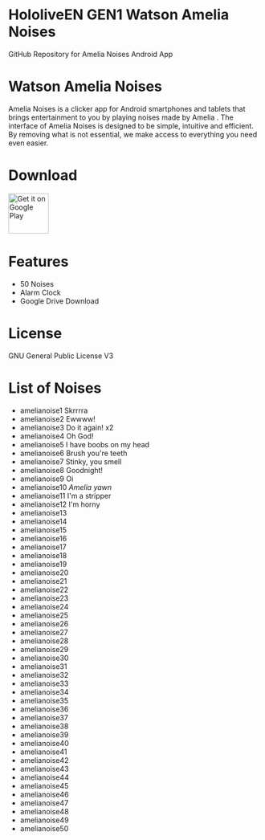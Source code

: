 # HololiveEN GEN1 Watson Amelia Noises
 GitHub Repository for Amelia Noises Android App

# Watson Amelia Noises
Amelia Noises is a clicker app for Android smartphones and tablets that brings entertainment to you by playing noises made by Amelia .
The interface of Amelia Noises is designed to be simple, intuitive and efficient. By removing what is not essential, we make access to everything you need even easier.

# Download
[<img src="https://play.google.com/intl/en_us/badges/images/generic/en_badge_web_generic.png"
alt="Get it on Google Play"
height="80">](https://play.google.com/store/apps/details?id=com.yuzumin.amelianoises)

# Features
* 50 Noises
* Alarm Clock
* Google Drive Download

# License
GNU General Public License V3

# List of Noises
* amelianoise1  Skrrrra
* amelianoise2  Ewwww!
* amelianoise3  Do it again! x2
* amelianoise4  Oh God!
* amelianoise5  I have boobs on my head
* amelianoise6  Brush you're teeth
* amelianoise7  Stinky, you smell
* amelianoise8  Goodnight!
* amelianoise9  Oi
* amelianoise10 *Amelia yawn*
* amelianoise11 I'm a stripper
* amelianoise12 I'm horny
* amelianoise13
* amelianoise14
* amelianoise15
* amelianoise16
* amelianoise17
* amelianoise18
* amelianoise19
* amelianoise20
* amelianoise21
* amelianoise22
* amelianoise23
* amelianoise24
* amelianoise25
* amelianoise26
* amelianoise27
* amelianoise28
* amelianoise29
* amelianoise30
* amelianoise31
* amelianoise32
* amelianoise33
* amelianoise34
* amelianoise35
* amelianoise36
* amelianoise37
* amelianoise38
* amelianoise39
* amelianoise40
* amelianoise41
* amelianoise42
* amelianoise43
* amelianoise44
* amelianoise45
* amelianoise46
* amelianoise47
* amelianoise48
* amelianoise49
* amelianoise50
